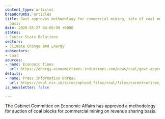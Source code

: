 ```yaml
---
content_type: articles
breadcrumbs: articles
title: Govt approves methodology for commercial mining, sale of coal on revenue sharing
  basis
date: 2020-05-27 04:00:00 +0000
states:
- Center-State Relations
sectors:
- Climate Change and Energy
subsectors:
- Coal
sources:
- name: Economic Times
  url: https://energy.economictimes.indiatimes.com/news/coal/govt-approves-methodology-for-commercial-mining-sale-of-coal-on-revenue-sharing-basis/75845578
details:
- name: Press Information Bureau
  url: https://coal.nic.in/sites/upload_files/coal/files/curentnotices/PIB-Coal-20052020.pdf
is_newsletter: false

---
```

The Cabinet Committee on Economic Affairs has approved a methodology for auction of coal blocks for commercial mining on revenue sharing basis.
